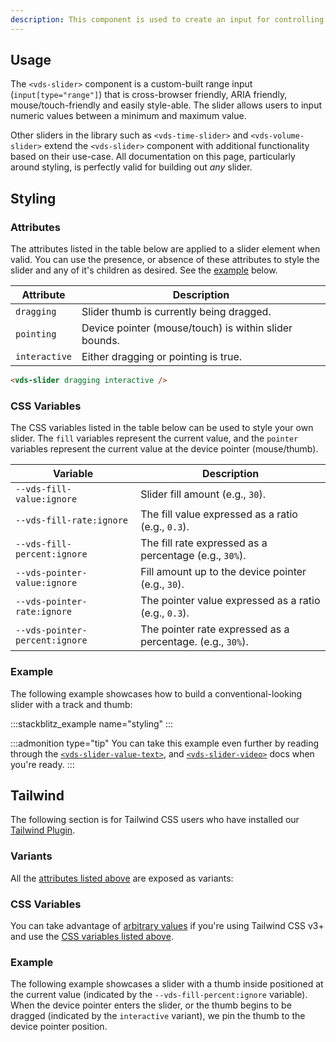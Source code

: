 ```yaml
---
description: This component is used to create an input for controlling a range of values (e.g., media volume or time).
---
```


## Usage

The `<vds-slider>` component is a custom-built range input (`input[type="range"]`) that is cross-browser
friendly, ARIA friendly, mouse/touch-friendly and easily style-able. The slider allows users
to input numeric values between a minimum and maximum value.

Other sliders in the library such as `<vds-time-slider>` and `<vds-volume-slider>` extend the
`<vds-slider>` component with additional functionality based on their use-case. All documentation on
this page, particularly around styling, is perfectly valid for building out _any_ slider.

<slot name="usage" />

## Styling

### Attributes

The attributes listed in the table below are applied to a slider element when valid. You can
use the presence, or absence of these attributes to style the slider and any of it's children as
desired. See the [example](#example) below.

| Attribute     | Description                                           |
| ------------- | ----------------------------------------------------- |
| `dragging`    | Slider thumb is currently being dragged.              |
| `pointing`    | Device pointer (mouse/touch) is within slider bounds. |
| `interactive` | Either dragging or pointing is true.                  |

```html
<vds-slider dragging interactive />
```

### CSS Variables

The CSS variables listed in the table below can be used to style your own slider. The `fill`
variables represent the current value, and the `pointer` variables represent the current value
at the device pointer (mouse/thumb).

| Variable                       | Description                                                |
| ------------------------------ | ---------------------------------------------------------- |
| `--vds-fill-value:ignore`      | Slider fill amount (e.g., `30`).                           |
| `--vds-fill-rate:ignore`       | The fill value expressed as a ratio (e.g., `0.3`).         |
| `--vds-fill-percent:ignore`    | The fill rate expressed as a percentage (e.g., `30%`).     |
| `--vds-pointer-value:ignore`   | Fill amount up to the device pointer (e.g., `30`).         |
| `--vds-pointer-rate:ignore`    | The pointer value expressed as a ratio (e.g., `0.3`).      |
| `--vds-pointer-percent:ignore` | The pointer rate expressed as a percentage. (e.g., `30%`). |

### Example

The following example showcases how to build a conventional-looking slider with a track and thumb:

:::stackblitz_example name="styling"
:::

:::admonition type="tip"
You can take this example even further by reading through the [`<vds-slider-value-text>`](../slider-value-text/index.md),
and [`<vds-slider-video>`](../slider-video/index.md) docs when you're ready.
:::

## Tailwind

The following section is for Tailwind CSS users who have installed our [Tailwind Plugin](/docs/player/getting-started/libraries/tailwind).

### Variants

All the [attributes listed above](#attributes) are exposed as variants:

<slot name="tw-variants" />

### CSS Variables

You can take advantage of [arbitrary values](https://tailwindcss.com/docs/adding-custom-styles#using-arbitrary-values)
if you're using Tailwind CSS v3+ and use the [CSS variables listed above](#css-variables).

<slot name="tw-variables" />

### Example

The following example showcases a slider with a thumb inside positioned at the current value
(indicated by the `--vds-fill-percent:ignore` variable). When the device pointer enters the slider,
or the thumb begins to be dragged (indicated by the `interactive` variant), we pin the thumb to the
device pointer position.

<slot name="tw-example" />
